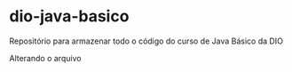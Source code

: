 # dio-java-basico
Repositório para armazenar todo o código do curso de Java Básico da DIO

Alterando o arquivo